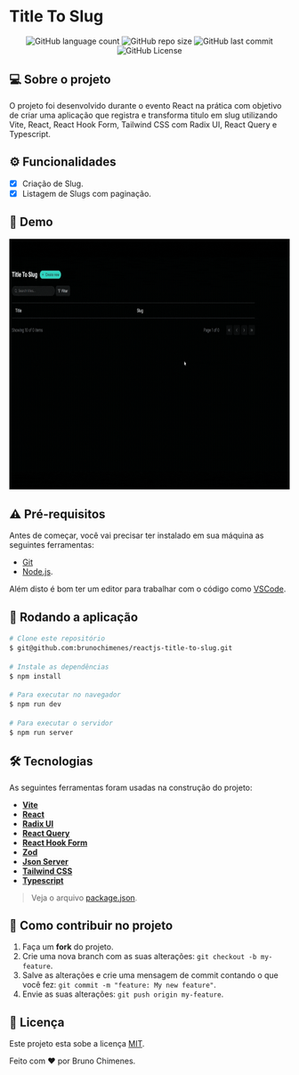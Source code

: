 # Title To Slug

<p align="center">
  <img alt="GitHub language count" src="https://img.shields.io/github/languages/count/brunochimenes/reactjs-title-to-slug?color=%252304D361" />
  <img alt="GitHub repo size" src="https://img.shields.io/github/repo-size/brunochimenes/reactjs-title-to-slug?color=%252304D361" />
  <img alt="GitHub last commit" src="https://img.shields.io/github/last-commit/brunochimenes/reactjs-title-to-slug?color=%252304D361" />
  <img alt="GitHub License" src="https://img.shields.io/github/license/brunochimenes/reactjs-title-to-slug?color=%252304D361" />
</p>

## 💻 Sobre o projeto

O projeto foi desenvolvido durante o evento React na prática com objetivo de criar uma aplicação que registra e transforma titulo em slug utilizando Vite, React, React Hook Form, Tailwind CSS com Radix UI, React Query e Typescript.

## ⚙️ Funcionalidades

- [x] Criação de Slug.
- [x] Listagem de Slugs com paginação.

## 📱 Demo

<p align="center">
<img width='800' height='450' alt="Demo" src="/.github/assets/demo.gif" />  
</p>

## ⚠️ Pré-requisitos

Antes de começar, você vai precisar ter instalado em sua máquina as seguintes ferramentas:

- [Git](https://git-scm.com)
- [Node.js](https://nodejs.org/en/).

Além disto é bom ter um editor para trabalhar com o código como [VSCode](https://code.visualstudio.com/).

## 🧭 Rodando a aplicação

```bash
# Clone este repositório
$ git@github.com:brunochimenes/reactjs-title-to-slug.git

# Instale as dependências
$ npm install

# Para executar no navegador
$ npm run dev

# Para executar o servidor
$ npm run server
```

## 🛠 Tecnologias

As seguintes ferramentas foram usadas na construção do projeto:

- **[Vite](https://vitejs.dev/)**
- **[React](https://react.dev/)**
- **[Radix UI](https://www.radix-ui.com/primitives/docs/components/dialog)**
- **[React Query](https://tanstack.com/query/latest/docs/framework/react/installation)**
- **[React Hook Form](https://react-hook-form.com/)**
- **[Zod](https://zod.dev/?id=installation)**
- **[Json Server](https://www.npmjs.com/package/json-server)**
- **[Tailwind CSS](https://tailwindcss.com/)**
- **[Typescript](https://www.typescriptlang.org/)**

> Veja o arquivo [package.json](https://github.com/brunochimenes/reactjs-title-to-slug/blob/main/package.json).

## 💪 Como contribuir no projeto

1. Faça um **fork** do projeto.
2. Crie uma nova branch com as suas alterações: `git checkout -b my-feature`.
3. Salve as alterações e crie uma mensagem de commit contando o que você fez: `git commit -m "feature: My new feature"`.
4. Envie as suas alterações: `git push origin my-feature`.

## 📝 Licença

Este projeto esta sobe a licença [MIT](./LICENSE).

Feito com ❤️ por Bruno Chimenes.
